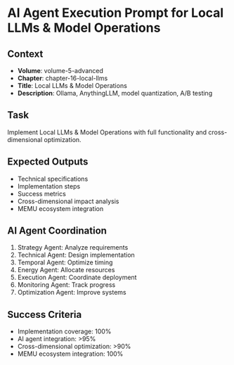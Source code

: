 # AI Agent Execution Prompt for Local LLMs & Model Operations

## Context
- **Volume**: volume-5-advanced
- **Chapter**: chapter-16-local-llms
- **Title**: Local LLMs & Model Operations
- **Description**: Ollama, AnythingLLM, model quantization, A/B testing

## Task
Implement Local LLMs & Model Operations with full functionality and cross-dimensional optimization.

## Expected Outputs
- Technical specifications
- Implementation steps
- Success metrics
- Cross-dimensional impact analysis
- MEMU ecosystem integration

## AI Agent Coordination
1. Strategy Agent: Analyze requirements
2. Technical Agent: Design implementation
3. Temporal Agent: Optimize timing
4. Energy Agent: Allocate resources
5. Execution Agent: Coordinate deployment
6. Monitoring Agent: Track progress
7. Optimization Agent: Improve systems

## Success Criteria
- Implementation coverage: 100%
- AI agent integration: >95%
- Cross-dimensional optimization: >90%
- MEMU ecosystem integration: 100%
